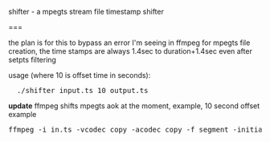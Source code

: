 shifter - a mpegts stream file timestamp shifter

===

the plan is for this to bypass an error I'm seeing in ffmpeg for mpegts file creation, the time stamps are always 1.4sec to duration+1.4sec even after setpts filtering

usage (where 10 is offset time in seconds):
<pre>
  ./shifter input.ts 10 output.ts
</pre>

**update**
ffmpeg shifts mpegts aok at the moment, example, 10 second offset example
<pre>
ffmpeg -i in.ts -vcodec copy -acodec copy -f segment -initial_offset 10 -segment_format mpegts out%d.ts
</pre>
